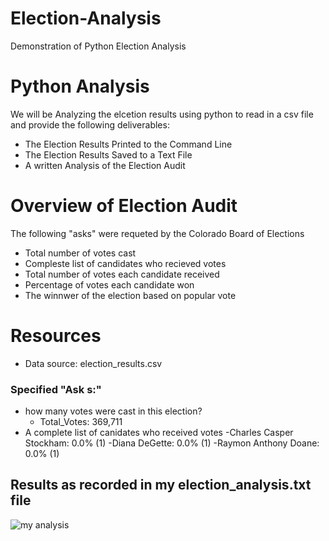# Election-Analysis

Demonstration of Python Election Analysis 

# Python Analysis
We will be Analyzing the elcetion results using python to read in a csv file and provide the following deliverables:
* The Election Results Printed to the Command Line
* The Election Results Saved to a Text File
* A written Analysis of the Election Audit 

# Overview of Election Audit
The following "asks" were requeted by the Colorado Board of Elections 

* Total number of votes cast
* Compleste list of candidates who recieved votes
* Total number of votes each candidate received
* Percentage of votes each candidate won
* The winnwer of the election based on popular vote

# Resources 
* Data source: election_results.csv

### Specified "Ask s:"
* how many votes were cast in this election?
    - Total_Votes: 369,711
* A complete list of canidates who received votes 
    -Charles Casper Stockham: 0.0% (1)
    -Diana DeGette: 0.0% (1)
    -Raymon Anthony Doane: 0.0% (1)
## Results as recorded in my election_analysis.txt file 
![my analysis](./Anaysis)

##